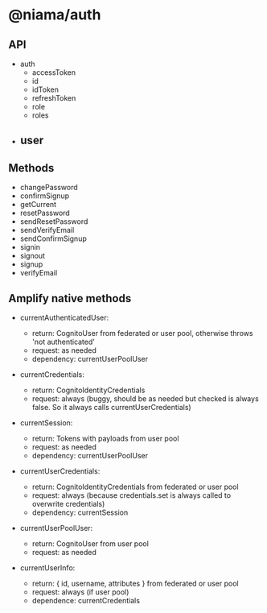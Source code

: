# @niama/auth

## API

- auth
  - accessToken
  - id
  - idToken
  - refreshToken
  - role
  - roles
- user
  - 

## Methods

- changePassword
- confirmSignup
- getCurrent
- resetPassword
- sendResetPassword
- sendVerifyEmail
- sendConfirmSignup
- signin
- signout
- signup
- verifyEmail

## Amplify native methods

- currentAuthenticatedUser:
  - return: CognitoUser from federated or user pool, otherwise throws 'not authenticated'
  - request: as needed
  - dependency: currentUserPoolUser

- currentCredentials:
  - return: CognitoIdentityCredentials
  - request: always (buggy, should be as needed but checked is always false. So it always calls currentUserCredentials)

- currentSession:
  - return: Tokens with payloads from user pool
  - request: as needed
  - dependency: currentUserPoolUser

- currentUserCredentials:
  - return: CognitoIdentityCredentials from federated or user pool
  - request: always (because credentials.set is always called to overwrite credentials)
  - dependency: currentSession

- currentUserPoolUser:
  - return: CognitoUser from user pool
  - request: as needed

- currentUserInfo: 
  - return: { id, username, attributes } from federated or user pool
  - request: always (if user pool)
  - dependence: currentCredentials